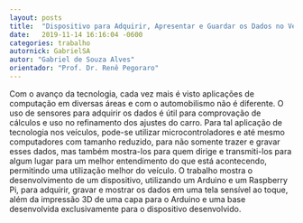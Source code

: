 ```yaml
---
layout: posts
title:  "Dispositivo para Adquirir, Apresentar e Guardar os Dados no Veículo do Feb Racing"
date:   2019-11-14 16:16:04 -0600
categories: trabalho
autornick: GabrielSA
autor: "Gabriel de Souza Alves"
orientador: "Prof. Dr. Renê Pegoraro"
---
```

Com o avanço da tecnologia, cada vez mais é visto aplicações de computação em diversas áreas e com o automobilismo não é diferente. O uso de sensores para adquirir os dados é útil para comprovação de cálculos e uso no refinamento dos ajustes do carro. Para tal aplicação de tecnologia nos veículos, pode-se utilizar microcontroladores e até mesmo computadores com tamanho reduzido, para não somente trazer e gravar esses dados, mas também mostra-los para quem dirige e transmiti-los para algum lugar para um melhor entendimento do que está acontecendo, permitindo uma utilização melhor do veículo. O trabalho mostra o desenvolvimento de um dispositivo, utilizando um Arduino e um Raspberry Pi, para adquirir, gravar e mostrar os dados em uma tela sensível ao toque, além da impressão 3D de uma capa para o Arduino e uma base desenvolvida exclusivamente para o dispositivo desenvolvido.

